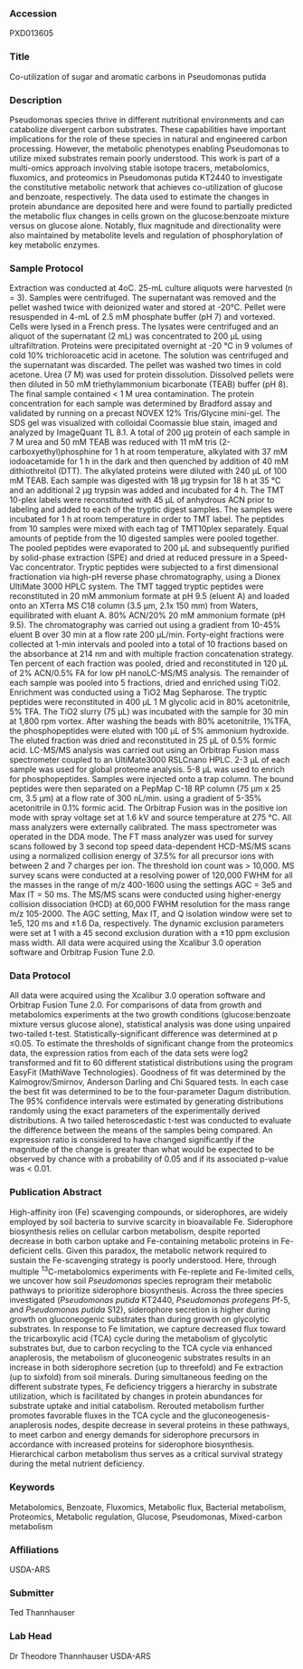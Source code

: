 ### Accession
PXD013605

### Title
Co-utilization of sugar and aromatic carbons in Pseudomonas putida

### Description
Pseudomonas species thrive in different nutritional environments and can catabolize divergent carbon substrates. These capabilities have important implications for the role of these species in natural and engineered carbon processing. However, the metabolic phenotypes enabling Pseudomonas to utilize mixed substrates remain poorly understood. This work is part of a multi-omics approach involving stable isotope tracers, metabolomics, fluxomics, and proteomics in Pseudomonas putida KT2440 to investigate the constitutive metabolic network that achieves co-utilization of glucose and benzoate, respectively. The data used to estimate the changes in protein abundance are deposited here and were found to partially predicted the metabolic flux changes in cells grown on the glucose:benzoate mixture versus on glucose alone. Notably, flux magnitude and directionality were also maintained by metabolite levels and regulation of phosphorylation of key metabolic enzymes.

### Sample Protocol
Extraction was conducted at 4oC. 25-mL culture aliquots were harvested (n = 3). Samples were centrifuged. The supernatant was removed and the pellet washed twice with deionized  water and stored at -20°C. Pellet were resuspended in 4-mL of 2.5 mM phosphate buffer (pH 7) and vortexed. Cells were lysed in a French press. The lysates were centrifuged and an aliquot of the supernatant (2 mL) was concentrated to 200 μL using ultrafiltration. Proteins were precipitated overnight at -20 °C in 9 volumes of cold 10% trichloroacetic acid in acetone. The solution was centrifuged and the supernatant was discarded. The pellet was washed two times in cold acetone. Urea (7 M) was used for protein dissolution. Dissolved pellets were then diluted in 50 mM triethylammonium bicarbonate (TEAB) buffer (pH 8). The final sample contained < 1 M urea contamination. The protein concentration for each sample was determined by Bradford assay and validated by running on a precast NOVEX 12% Tris/Glycine mini-gel. The SDS gel was visualized with colloidal Coomassie blue stain, imaged and analyzed by ImageQuant TL 8.1.  A total of 200 µg protein of each sample in 7 M urea and 50 mM TEAB was reduced with 11 mM tris (2-carboxyethyl)phosphine for 1 h at room temperature, alkylated with 37 mM iodoacetamide for 1 h in the dark and then quenched by addition of 40 mM dithiothreitol (DTT). The alkylated proteins were diluted with 240 µL of 100 mM TEAB. Each sample was digested with 18 μg trypsin for 18 h at 35 °C and an additional 2 μg trypsin was added and incubated for 4 h. The TMT 10-plex labels were reconstituted with 45 µL of anhydrous ACN prior to labeling and added to each of the tryptic digest samples. The samples were incubated for 1 h at room temperature in order to TMT label. The peptides from 10 samples were mixed with each tag of TMT10plex separately. Equal amounts of peptide from the 10 digested samples were pooled together. The pooled peptides were evaporated to 200 µL and subsequently purified by solid-phase extraction (SPE) and dried at reduced pressure in a Speed-Vac concentrator. Tryptic peptides were subjected to a first dimensional fractionation via high-pH reverse phase chromatography, using a Dionex UltiMate 3000 HPLC system. The TMT tagged tryptic peptides were reconstituted in 20 mM ammonium formate at pH 9.5 (eluent A) and loaded onto an XTerra MS C18 column (3.5 µm, 2.1x 150 mm) from Waters, equilibrated with eluant A. 80% ACN/20% 20 mM ammonium formate (pH 9.5). The chromatography was carried out using a gradient from 10-45% eluent B over 30 min at a flow rate 200 µL/min. Forty-eight fractions were collected at 1-min intervals and pooled into a total of 10 fractions based on the absorbance at 214 nm and with multiple fraction concatenation strategy. Ten percent of each fraction was pooled, dried and reconstituted in 120 µL of 2% ACN/0.5% FA for low pH nanoLC-MS/MS analysis. The remainder of each sample was pooled into 5 fractions, dried and enriched using TiO2. Enrichment was conducted using a TiO2 Mag Sepharose. The tryptic peptides were reconstituted in 400 µL 1 M glycolic acid in 80% acetonitrile, 5% TFA. The TiO2 slurry (75 µL) was incubated with the sample for 30 min at 1,800 rpm vortex. After washing the beads with 80% acetonitrile, 1%TFA, the phosphopeptides were eluted with 100 µL of 5% ammonium hydroxide. The eluted fraction was dried and reconstituted in 25 µL of 0.5% formic acid. LC-MS/MS analysis was carried out using an Orbitrap Fusion mass spectrometer coupled to an UltiMate3000 RSLCnano HPLC.  2-3 µL of each sample was used for global proteome analysis. 5-8 µL was used to enrich for phosphopeptides. Samples were injected onto a trap column. The bound peptides were then separated on a PepMap C-18 RP column (75 µm x 25 cm, 3.5 µm) at a flow rate of 300 nL/min. using a gradient of 5-35% acetonitrile in 0.1% formic acid.  The Orbitrap Fusion was in the positive ion mode with spray voltage set at 1.6 kV and source temperature at 275 °C. All mass analyzers were externally calibrated. The mass spectrometer was operated in the DDA mode. The FT mass analyzer was used for survey scans followed by 3 second top speed data-dependent HCD-MS/MS scans using a normalized collision energy of 37.5% for all precursor ions with between 2 and 7 charges per ion. The threshold ion count was > 10,000.  MS survey scans were conducted at a resolving power of 120,000 FWHM for all the masses in the range of m/z 400-1600 using the settings AGC = 3e5 and Max IT = 50 ms. The MS/MS scans were conducted using higher-energy collision dissociation (HCD) at 60,000 FWHM resolution for the mass range m/z 105-2000. The AGC setting, Max IT, and Q isolation window were set to 1e5, 120 ms and ±1.6 Da, respectively. The dynamic exclusion parameters were set at 1 with a 45 second exclusion duration with a ±10 ppm exclusion mass width. All data were acquired using the Xcalibur 3.0 operation software and Orbitrap Fusion Tune 2.0.

### Data Protocol
All data were acquired using the Xcalibur 3.0 operation software and Orbitrap Fusion Tune 2.0. For comparisons of data from growth and metabolomics experiments at the two growth conditions (glucose:benzoate mixture versus glucose alone), statistical analysis was done using unpaired two-tailed t-test. Statistically-significant difference was determined at p ≤0.05.  To estimate the thresholds of significant change from the proteomics data, the expression ratios from each of the data sets were log2 transformed and fit to 60 different statistical distributions using the program EasyFit (MathWave Technologies). Goodness of fit was determined by the Kalmogrov/Smirnov, Anderson Darling and Chi Squared tests. In each case the best fit was determined to be to the four-parameter Dagum distribution. The 95% confidence intervals were estimated by generating distributions randomly using the exact parameters of the experimentally derived distributions.  A two tailed heteroscedastic t-test was conducted to evaluate the difference between the means of the samples being compared. An expression ratio is considered to have changed significantly if the magnitude of the change is greater than what would be expected to be observed by chance with a probability of 0.05 and if its associated p-value was < 0.01.

### Publication Abstract
High-affinity iron (Fe) scavenging compounds, or siderophores, are widely employed by soil bacteria to survive scarcity in bioavailable Fe. Siderophore biosynthesis relies on cellular carbon metabolism, despite reported decrease in both carbon uptake and Fe-containing metabolic proteins in Fe-deficient cells. Given this paradox, the metabolic network required to sustain the Fe-scavenging strategy is poorly understood. Here, through multiple <sup>13</sup>C-metabolomics experiments with Fe-replete and Fe-limited cells, we uncover how soil <i>Pseudomonas</i> species reprogram their metabolic pathways to prioritize siderophore biosynthesis. Across the three species investigated (<i>Pseudomonas putida</i> KT2440, <i>Pseudomonas protegens</i> Pf-5, and <i>Pseudomonas putida</i> S12), siderophore secretion is higher during growth on gluconeogenic substrates than during growth on glycolytic substrates. In response to Fe limitation, we capture decreased flux toward the tricarboxylic acid (TCA) cycle during the metabolism of glycolytic substrates but, due to carbon recycling to the TCA cycle via enhanced anaplerosis, the metabolism of gluconeogenic substrates results in an increase in both siderophore secretion (up to threefold) and Fe extraction (up to sixfold) from soil minerals. During simultaneous feeding on the different substrate types, Fe deficiency triggers a hierarchy in substrate utilization, which is facilitated by changes in protein abundances for substrate uptake and initial catabolism. Rerouted metabolism further promotes favorable fluxes in the TCA cycle and the gluconeogenesis-anaplerosis nodes, despite decrease in several proteins in these pathways, to meet carbon and energy demands for siderophore precursors in accordance with increased proteins for siderophore biosynthesis. Hierarchical carbon metabolism thus serves as a critical survival strategy during the metal nutrient deficiency.

### Keywords
Metabolomics, Benzoate, Fluxomics, Metabolic flux, Bacterial metabolism, Proteomics, Metabolic regulation, Glucose, Pseudomonas, Mixed-carbon metabolism

### Affiliations
USDA-ARS

### Submitter
Ted Thannhauser

### Lab Head
Dr Theodore Thannhauser
USDA-ARS


